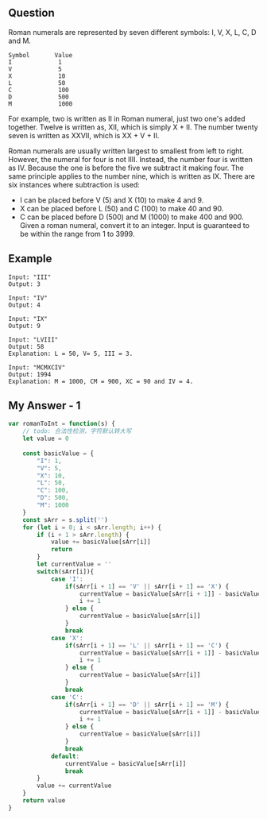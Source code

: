 ## Question
Roman numerals are represented by seven different symbols: I, V, X, L, C, D and M.

```
Symbol       Value
I             1
V             5
X             10
L             50
C             100
D             500
M             1000
```
For example, two is written as II in Roman numeral, just two one's added together. Twelve is written as, XII, which is simply X + II. The number twenty seven is written as XXVII, which is XX + V + II.

Roman numerals are usually written largest to smallest from left to right. However, the numeral for four is not IIII. Instead, the number four is written as IV. Because the one is before the five we subtract it making four. The same principle applies to the number nine, which is written as IX. There are six instances where subtraction is used:

- I can be placed before V (5) and X (10) to make 4 and 9. 
- X can be placed before L (50) and C (100) to make 40 and 90. 
- C can be placed before D (500) and M (1000) to make 400 and 900.
Given a roman numeral, convert it to an integer. Input is guaranteed to be within the range from 1 to 3999.

## Example
```
Input: "III"
Output: 3

Input: "IV"
Output: 4

Input: "IX"
Output: 9

Input: "LVIII"
Output: 58
Explanation: L = 50, V= 5, III = 3.

Input: "MCMXCIV"
Output: 1994
Explanation: M = 1000, CM = 900, XC = 90 and IV = 4.
```

## My Answer - 1
```javascript
var romanToInt = function(s) {
    // todo: 合法性检测，字符默认转大写
    let value = 0
    
    const basicValue = {
        "I": 1,
        "V": 5,
        "X": 10,
        "L": 50,
        "C": 100,
        "D": 500,
        "M": 1000
    }
    const sArr = s.split('')
    for (let i = 0; i < sArr.length; i++) {
        if (i + 1 > sArr.length) {
            value += basicValue[sArr[i]]
            return
        }
        let currentValue = ''
        switch(sArr[i]){
            case 'I':
                if(sArr[i + 1] == 'V' || sArr[i + 1] == 'X') {
                    currentValue = basicValue[sArr[i + 1]] - basicValue[sArr[i]]
                    i += 1
                } else {
                    currentValue = basicValue[sArr[i]]
                }
                break
            case 'X':
                if(sArr[i + 1] == 'L' || sArr[i + 1] == 'C') {
                    currentValue = basicValue[sArr[i + 1]] - basicValue[sArr[i]]
                    i += 1
                } else {
                    currentValue = basicValue[sArr[i]]
                }
                break
            case 'C':
                if(sArr[i + 1] == 'D' || sArr[i + 1] == 'M') {
                    currentValue = basicValue[sArr[i + 1]] - basicValue[sArr[i]]
                    i += 1
                } else {
                    currentValue = basicValue[sArr[i]]
                }
                break
            default:
                currentValue = basicValue[sArr[i]]
                break
        }
        value += currentValue
    }
    return value
}
```

